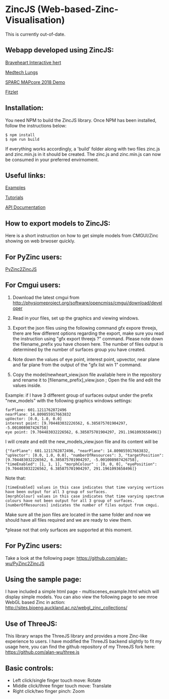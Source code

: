 ZincJS (Web-based-Zinc-Visualisation)
=====================================

This is currently out-of-date.

Webapp developed using ZincJS:
------------------------------

[Braveheart Interactive hert](http://sites.bioeng.auckland.ac.nz/medtech/heart/)

[Medtech Lungs](http://sites.bioeng.auckland.ac.nz/silo6/lung/)

[SPARC MAPcore 2018 Demo](https://mapcore-demo.org/2018-datathon/)

[Fitzlet](https://sites.bioeng.auckland.ac.nz/mwu035/fitzlet/)

Installation:
-------------

You need NPM to build the ZincJS library. Once NPM has been installed, follow the instructions below:

```Shell
$ npm install
$ npm run build
```

If everything works accordingly, a 'build' folder along with two files zinc.js and zinc.min.js in it should be created. The zinc.js and zinc.min.js can now be consumed in your preferred envirnoment.

Useful links:
-------------

[Examples](https://github.com/alan-wu/ZincJS-Examples/)

[Tutorials](https://github.com/alan-wu/ZincJS-Tutorials/)

[API Documentation](http://alan-wu.github.io/ZincJS/)

How to export models to ZincJS:
-------------------------------

Here is a short instruction on how to get simple models from CMGUI/Zinc showing on web brwoser quickly.

For PyZinc users:
-----------------

[PyZinc2ZincJS](https://github.com/alan-wu/PyZinc2ZincJS/)

For Cmgui users:
----------------

1. Download the latest cmgui from http://physiomeproject.org/software/opencmiss/cmgui/download/developer

2. Read in your files, set up the graphics and viewing windows.

3. Export the json files using the following command gfx expore threejs, there are few different options regarding the export, make sure you read the instruction using "gfx export threejs ?" command. Please note down the filename_prefix you have chosen here. The number of files output is determined by the number of surfaces group you have created.

4. Note down the values of eye point, interest point, upvector, near plane and far plane from the output of the "gfx list win 1" command.

5. Copy the model/newheart_view.json file available here in the repository and rename it to [filename_prefix]_view.json ; Open the file and edit the values inside.

Example: if I have 3 different group of surfaces output under the prefix "new_models" with the following graphics windows
settings:

	farPlane: 601.1211762872496 
	nearPlane: 14.809855917663832
	upVector: [0.0, 1.0, 0.0]
	interest point: [9.704483032226562, 6.385875701904297, -5.001008987426758] 
	eye point: [9.704483032226562, 6.385875701904297, 291.1961093658496]}

I will create and edit the new_models_view.json file and its content will be 

	{"farPlane": 601.1211762872496, "nearPlane": 14.809855917663832, "upVector": [0.0, 1.0, 0.0], "numberOfResources": 3, "targetPosition": [9.704483032226562, 6.385875701904297, -5.001008987426758], "timeEnabled": [1, 1, 1], "morphColour" : [0, 0, 0], "eyePosition": [9.704483032226562, 6.385875701904297, 291.1961093658496]}
	
Note that:

	[timeEnabled] values in this case indicates that time varying vertices have been output for all 3 group of surfaces.
	[morphColour] values in this case indicates that time varying spectrum colours have not been output for all 3 group of surfaces.
	[numberOfResources] indicates the number of files output from cmgui.
	
Make sure all the json files are located in the same folder and now we should have all files required and we are ready to view them.

*please not that only surfaces are supported at this moment.

For PyZinc users:
----------------

Take a look at the following page: https://github.com/alan-wu/PyZinc2ZincJS

Using the sample page:
----------------------

I have included a simple html page - multiscenes_example.html which will display simple models.
You can also view the following page to see mroe WebGL based Zinc in action: http://sites.bioeng.auckland.ac.nz/webgl_zinc_collections/

Use of ThreeJS:
----------------

This library wraps the ThreeJS library and provides a more Zinc-like experience to users.
I have modified the ThreeJS backend slightly to fit my usage here, you can find the github repository of my ThreeJS fork here: https://github.com/alan-wu/three.js
 
Basic controls:
---------------

* Left click/single finger touch move: Rotate
* Middle click/three finger touch move: Translate
* Right click/two finger pinch: Zoom

